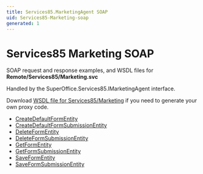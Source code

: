 ```yaml
---
title: Services85.MarketingAgent SOAP
uid: Services85-Marketing-soap
generated: 1
---
```


# Services85 Marketing SOAP

SOAP request and response examples, and WSDL files for **Remote/Services85/Marketing.svc**

Handled by the <see cref="T:SuperOffice.Services85.IMarketingAgent">SuperOffice.Services85.IMarketingAgent</see> interface.

Download [WSDL file for Services85/Marketing](../Services85-Marketing.md) if you need to generate your own proxy code.

* [CreateDefaultFormEntity](CreateDefaultFormEntity.md)
* [CreateDefaultFormSubmissionEntity](CreateDefaultFormSubmissionEntity.md)
* [DeleteFormEntity](DeleteFormEntity.md)
* [DeleteFormSubmissionEntity](DeleteFormSubmissionEntity.md)
* [GetFormEntity](GetFormEntity.md)
* [GetFormSubmissionEntity](GetFormSubmissionEntity.md)
* [SaveFormEntity](SaveFormEntity.md)
* [SaveFormSubmissionEntity](SaveFormSubmissionEntity.md)
